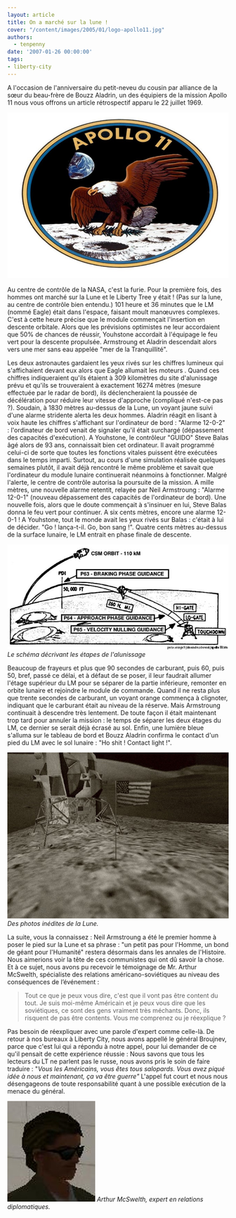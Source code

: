 ```yaml
---
layout: article
title: On a marché sur la lune !
cover: "/content/images/2005/01/logo-apollo11.jpg"
authors:
  - tenpenny
date: '2007-01-26 00:00:00'
tags:
- liberty-city
---
```


A l'occasion de l'anniversaire du petit-neveu du cousin par alliance de la sœur&nbsp;du beau-frère de Bouzz Aladrin, un des&nbsp;équipiers de la mission Apollo 11&nbsp;nous vous offrons un article rétrospectif apparu le 22 juillet 1969.

![](/content/images/2005/01/logo-apollo11.jpg)

Au centre de contrôle de la NASA, c'est la furie. Pour la première fois, des hommes ont marché sur la Lune et le Liberty Tree y était ! (Pas sur la lune, au centre de contrôle bien entendu.) 101 heure et 36 minutes que le LM (nommé Eagle) était dans l'espace, faisant moult manœuvres complexes. C'est à cette heure précise que le module commençait l'insertion en descente orbitale. Alors que les prévisions optimistes ne leur accordaient que 50% de chances de réussir, Youhstone accordait à l'équipage le feu vert pour la descente propulsée. Armstroung et Aladrin descendait alors vers une mer sans eau appelée "mer de la Tranquillité".

Les deux astronautes gardaient les yeux rivés sur les chiffres lumineux qui s'affichaient devant eux alors que Eagle allumait les moteurs&nbsp;. Quand ces chiffres indiqueraient qu'ils étaient à 309 kilomètres du site d'alunissage prévu et qu'ils se trouveraient à exactement 16274 mètres (mesure effectuée par le radar de bord), ils déclencheraient la poussée de décélération pour réduire leur vitesse d'approche (compliqué n'est-ce pas ?). Soudain, à 1830 mètres au-dessus de la Lune, un voyant jaune suivi d'une alarme stridente alerta les deux hommes. Aladrin réagit en lisant à voix haute les chiffres s'affichant sur l'ordinateur de bord : "Alarme 12-0-2" : l'ordinateur de bord venait de signaler qu'il était surchargé (dépassement des capacités d'exécution). A Youhstone, le contrôleur "GUIDO" Steve Balas âgé alors de 93 ans,&nbsp;connaissait bien cet ordinateur. Il avait programmé celui-ci de sorte que toutes les fonctions vitales puissent être exécutées dans le temps imparti. Surtout, au cours d'une simulation réalisée quelques semaines plutôt, il avait déjà rencontré le même problème et savait que l'ordinateur du module lunaire continuerait néanmoins à fonctionner. Malgré l'alerte, le centre de contrôle autorisa la poursuite de la mission. A mille mètres, une nouvelle alarme retentit, relayée par Neil Armstroung : "Alarme 12-0-1" (nouveau dépassement des capacités de l'ordinateur de bord). Une nouvelle fois, alors que le doute commençait à s'insinuer en lui, Steve Balas donna le feu vert pour continuer. A six cents mètres, encore une alarme 12-0-1 ! A Youhstone, tout le monde avait les yeux rivés sur Balas : c'était à lui de décider. "Go ! lança-t-il. Go, bon sang !". Quatre cents mètres au-dessus de la surface lunaire, le LM entrait en phase finale de descente.

![Le schéma décrivant les étapes de l'alunissage](/content/images/2005/01/alunissage.jpg)
_Le schéma décrivant les étapes de l'alunissage_

Beaucoup de frayeurs et plus que 90 secondes de carburant, puis 60, puis 50, bref,&nbsp;passé ce délai, et à défaut de se poser, il leur faudrait allumer l'étage supérieur du LM pour se séparer de la partie inférieure, remonter en orbite lunaire et rejoindre le module de commande. Quand il ne resta plus que trente secondes de carburant, un voyant orange commença à clignoter, indiquant que le carburant était au niveau de la réserve. Mais Armstroung continuait à descendre très lentement. De toute façon il était maintenant trop tard pour annuler la mission : le temps de séparer les deux étages du LM, ce dernier se serait déjà écrasé au sol. Enfin, une lumière bleue s'alluma sur le tableau de bord et Bouzz Aladrin confirma le contact d'un pied du LM avec le sol lunaire : "Ho shit ! Contact light !".

![Des photos inédites de la Lune.](/content/images/2005/01/apollo11-02.jpg)
_Des photos inédites de la Lune._

La suite, vous la connaissez : Neil Armstroung a été le premier homme à poser le pied sur la Lune et sa phrase : "un petit pas pour l'Homme, un bond de géant pour l'Humanité" restera désormais dans les annales de l'Histoire. Nous aimerions voir la tête de ces communistes qui ont dû savoir la chose. Et à ce sujet, nous avons pu&nbsp;recevoir le témoignage de&nbsp;Mr. Arthur McSwelth, spécialiste des relations américano-soviétiques au niveau des conséquences de l’événement&nbsp;:

> Tout ce que je peux vous dire, c'est que il vont pas être content du tout. Je suis moi-même Américain et je peux vous dire que les soviétiques, ce sont des gens vraiment très méchants. Donc, ils risquent de pas être contents. Vous me comprenez ou je réexplique ?

Pas besoin de réexpliquer avec une parole d'expert comme celle-là. De retour à nos bureaux à Liberty City, nous avons appellé le général Broujnev, parce que c'est lui qui a répondu à notre appel, pour lui demander de&nbsp;ce qu'il pensait de cette expérience réussie : Nous savons que tous les lecteurs du LT ne parlent pas le russe, nous avons pris le soin de faire traduire : "_Vous les Américains, vous êtes tous salopards. Vous avez piqué idée à nous&nbsp;et maintenant, ça va être guerre"_ L'appel fut court et nous nous désengageons de toute responsabilité quant à une possible exécution de la menace du général.

![Arthur McSwelth, expert en relations diplomatiques.](/content/images/2005/01/arthurmc.jpg)
_Arthur McSwelth, expert en relations diplomatiques._